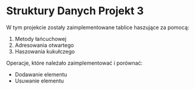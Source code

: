 # Struktury Danych Projekt 3
W tym projekcie zostały zaimplementowane tablice haszujące za pomocą: 
1. Metody łańcuchowej
2. Adresowania otwartego
3. Haszowania kukułczego

Operacje, które należało zaimplementować i porównać:
* Dodawanie elementu
* Usuwanie elementu
